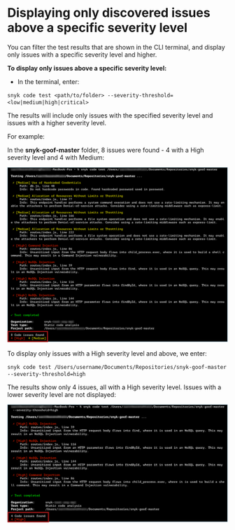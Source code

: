 # Displaying only discovered issues above a specific severity level

You can filter the test results that are shown in the CLI terminal, and display only issues with a specific severity level and higher.

**To display only issues above a specific severity level:**

* In the terminal, enter:

```
snyk code test <path/to/folder> --severity-threshold=<low|medium|high|critical>
```

The results will include only issues with the specified severity level and issues with a higher severity level.

For example:

In the **snyk-goof-master** folder, 8 issues were found - 4 with a High severity level and 4 with Medium:

![](<../../../../.gitbook/assets/Snyk Code - CLI - snyk code test - Results - Filter Severity - Example - before (1).png>)

To display only issues with a High severity level and above, we enter:

```
snyk code test /Users/username/Documents/Repositories/snyk-goof-master --severity-threshold=high
```

The results show only 4 issues, all with a High severity level. Issues with a lower severity level are not displayed:

![](<../../../../.gitbook/assets/Snyk Code - CLI - snyk code test - Results - Filter Severity - Example - after.png>)
